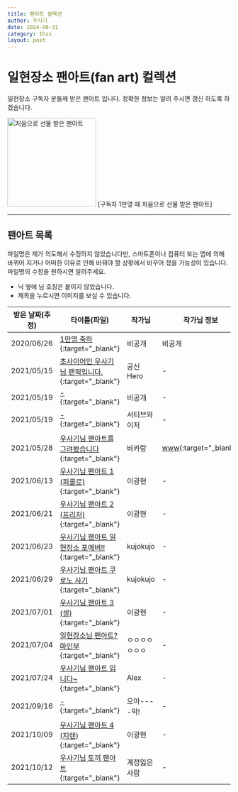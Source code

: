 ```yaml
---
title: 팬아트 컬렉션
author: 우사기
date: 2024-08-31
category: 1hzs
layout: post
---
```


# 일현장소 팬아트(fan art) 컬렉션
일현장소 구독자 분들께 받은 팬아트 입니다. 정확한 정보는 알려 주시면 갱신 하도록 하겠습니다. 

<img src="../../images/fanart/zzz.png" alt="처음으로 선물 받은 팬아트" width="200"/>
[구독자 1만명 때 처음으로 선물 받은 팬아트]

---

## 팬아트 목록
파일명은 제가 의도해서 수정하지 않았습니다만, 스마트폰이나 컴퓨터 또는 앱에 의해 바뀌어 지거나 어떠한 이유로 인해 바꿔야 할 상황에서 바꾸어 졌을 가능성이 있습니다. 파일명의 수정을 원하시면 알려주세요. 
* 닉 옆에 님 호칭은 붙이지 않았습니다.
* 제목을 누르시면 이미지를 보실 수 있습니다. 

받은 날짜(추정)|타이틀(파일)|작가님|작가님 정보
-|-|-|-
2020/06/26|[1만명 축하](../../images/fanart/ilhyun.png){:target="_blank"}|비공개|비공개
2021/05/15|[초사이어인 우사기님 팬픽입니다.](../../images/fanart/b1e43209eaa17270c3c5bde4d7cbacbb.png){:target="_blank"}|공신Hero|-
2021/05/19|[-](../../images/fanart/1620809337294.png){:target="_blank"}|비공개|-
2021/05/19|[-](../../images/fanart/C3AFACDD-436D-4C44-85EC-6CA1A07B3358.JPG){:target="_blank"}|서티브와이저|-
2021/05/28|[우사기님 팬아트를 그려봤습니다](../../images/fanart/5912b8d3b356d96baa4ac37fcdd2ceaa.jpg){:target="_blank"}|바카랑|[www](https://blog.naver.com/hyunjin0905){:target="_blank"}
2021/06/13|[우사기님 팬아트 1 (피콜로)](../../images/fanart/b25c708b7dbff0272d2ad74f2aa1ba5a.jpg){:target="_blank"}|이광현|-
2021/06/21|[우사기님 팬아트 2 (프리저)](../../images/fanart/7b6d2682e008d649a4482b32736ea1ab.jpg){:target="_blank"}|이광현|-
2021/06/23|[우사기님 팬아트 일현장소 포에버!!](../../images/fanart/1b85ff9bdf3b64f57dc8e71c128cb10c.jpg){:target="_blank"}|kujokujo|-
2021/06/29|[우사기님 팬아트 쿠로노 사기](../../images/fanart/7468a1494141e0fbadf9f25cd6b27667.jpg){:target="_blank"}|kujokujo|-
2021/07/01|[우사기님 팬아트 3 (셀)](../../images/fanart/e291034f7b7d69464bfb9bd70aef0849.jpg){:target="_blank"}|이광현|-
2021/07/04|[일현장소님 팬아트? 마인부](../../images/fanart/c9fb74bed699fb0af5dc942eb6fa36f3.png){:target="_blank"}|ㅇㅇㅇㅇㅇㅇㅇ|-
2021/07/24|[우사기님 팬아트 입니다~](../../images/fanart/f73f5498c56cd324a2af64b27358b809.png){:target="_blank"}|Alex|-
2021/09/16|[-](../../images/fanart/4e8a52e4d0c6f8cb30935b716ae3edbf.jpg){:target="_blank"}|으아----악!|-
2021/10/09|[우사기님 팬아트 4 (지렌)](../../images/fanart/1a79ef664c6ff5a7c994133cb1a487de.jpg){:target="_blank"}|이광현|-
2021/10/12|[우사기님 토끼 팬아트](../../images/fanart/e0e051586d7c9a27ad35473853e71014.gif){:target="_blank"}|계정잃은사람|-
